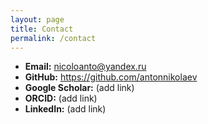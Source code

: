 ```yaml
---
layout: page
title: Contact
permalink: /contact
---
```


- **Email:** nicoloanto@yandex.ru  
- **GitHub:** <https://github.com/antonnikolaev>  
- **Google Scholar:** (add link)  
- **ORCID:** (add link)  
- **LinkedIn:** (add link)
